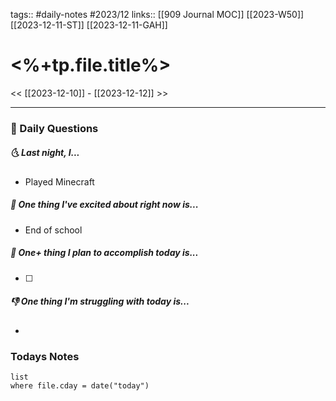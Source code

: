 tags:: #daily-notes #2023/12 
links:: [[909 Journal MOC]] [[2023-W50]] [[2023-12-11-ST]] [[2023-12-11-GAH]]
# <%+tp.file.title%>

<< [[2023-12-10]] - [[2023-12-12]] >>

---
### 📅 Daily Questions
##### 🌜 Last night, I...
- Played Minecraft

##### 🙌 One thing I've excited about right now is...
- End of school

##### 🚀 One+ thing I plan to accomplish today is...
- [ ] 

##### 👎 One thing I'm struggling with today is...
- 

### Todays Notes
```dataview
list 
where file.cday = date("today")
```